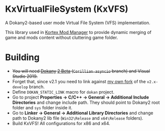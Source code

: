# KxVirtualFileSystem (KxVFS)
A Dokany2-based user mode Virtual File System (VFS) implementation.

This library used in [Kortex Mod Manager](https://github.com/KerberX/Kortex-Mod-Manager) to provide dynamic merging of game and mods content without cluttering game folder.

# Building
- ~~You will need [Dokany](https://github.com/dokan-dev/dokany) [2 Beta](https://github.com/dokan-dev/dokany/releases/tag/v2.0.0-BETA1) (`Corillian-asyncio` branch) and Visual Studio 2019.~~
- Forget that, since v2.1 you need to link against [my own fork](https://github.com/KerberX/dokany) of the `v2.x-develop` branch.
- Define `DOKAN_STATIC_LINK` macro for `dokan` project.
- Go to project **Properties -> C/C++ -> General -> Additional Include Directories** and change include path. They should point to Dokany2 root folder and `sys` folder inside it.
- Go to **Linker -> General -> Additional Library Directories** and change path to Dokany2 lib file (`Win32\Release` and `x64\Release` folders).
- Build KxVFS! All configurations for x86 and x64.
